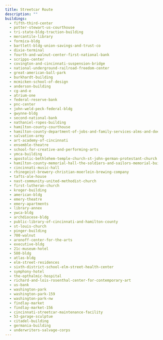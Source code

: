 ```yaml
---
title: Streetcar Route
description: ""
buildings:
  - fifth-third-center
  - potter-stewart-us-courthouse
  - tri-state-bldg-traction-building
  - mercantile-library
  - formica-bldg
  - bartlett-bldg-union-savings-and-trust-co
  - dixie-terminal
  - fourth-and-walnut-center-first-national-bank
  - scripps-center
  - covington-and-cincinnati-suspension-bridge
  - national-underground-railroad-freedom-center
  - great-american-ball-park
  - burkhardt-building
  - mcmicken-school-of-design
  - anderson-building
  - cg-and-e
  - atrium-one
  - federal-reserve-bank
  - pnc-center
  - john-weld-peck-federal-bldg
  - gwynne-bldg
  - second-national-bank
  - nathaniel-ropes-building
  - hamilton-county-courthouse
  - hamilton-county-department-of-jobs-and-family-services-alms-and-doepke-bldg
  - salvation-army
  - art-academy-of-cincinnati
  - ensemble-theatre
  - school-for-creative-and-performing-arts
  - ymca-building
  - apostolic-bethlehem-temple-church-st-john-german-protestant-church
  - hamilton-county-memorial-hall-the-soldiers-and-sailors-memorial-building
  - cincinnati-music-hall
  - rhinegeist-brewery-christian-moerlein-brewing-company
  - tafts-ale-house
  - nast-community-united-methodist-church
  - first-lutheran-church
  - kroger-building
  - american-bldg
  - emery-theatre
  - emery-apartments
  - library-annex
  - ywca-bldg
  - archdiocese-bldg
  - public-library-of-cincinnati-and-hamilton-county
  - st-louis-church
  - pinger-building
  - 700-walnut
  - aronoff-center-for-the-arts
  - executive-bldg
  - 21c-museum-hotel
  - 580-bldg
  - atlas-bldg
  - elm-street-residences
  - sixth-district-school-elm-street-health-center
  - symphony-hotel
  - the-opthalmic-hospital
  - richard-and-lois-rosenthal-center-for-contemporary-art
  - us-bank
  - washington-park
  - washington-park-159
  - washington-park-nw
  - findlay-market
  - findlay-market-156
  - cincinnati-streetcar-maintenance-facility
  - 53-garage-sculptue
  - citadel-building
  - germania-building
  - underwriters-salvage-corps
---
```

